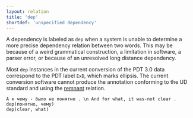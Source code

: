 ```yaml
---
layout: relation
title: 'dep'
shortdef: 'unspecified dependency'
---
```


A dependency is labeled as `dep` when a system is unable to
determine a more precise dependency relation between two words.  This
may be because of a weird grammatical construction, a limitation in
software, a parser error, or
because of an unresolved long distance dependency.

Most `dep` instances in the current conversion of the PDT 3.0 data
correspond to the PDT label `ExD`, which marks ellipsis.
The current conversion software cannot produce the annotation conforming
to the UD standard and using the [remnant]() relation.

~~~ sdparse
А к чему - было не понятно . \n And for what, it was-not clear .
dep(понятно, чему)
dep(clear, what)
~~~
